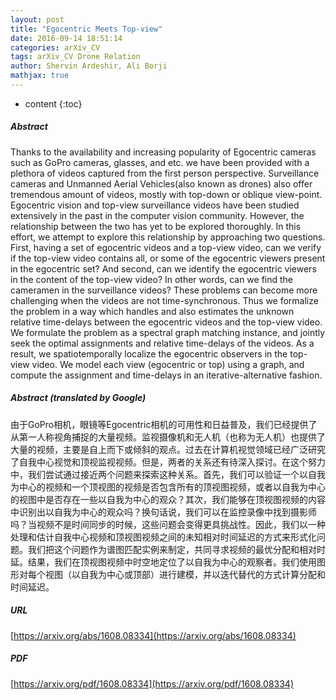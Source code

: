 ```yaml
---
layout: post
title: "Egocentric Meets Top-view"
date: 2016-09-14 18:51:14
categories: arXiv_CV
tags: arXiv_CV Drone Relation
author: Shervin Ardeshir, Ali Borji
mathjax: true
---
```


* content
{:toc}

##### Abstract
Thanks to the availability and increasing popularity of Egocentric cameras such as GoPro cameras, glasses, and etc. we have been provided with a plethora of videos captured from the first person perspective. Surveillance cameras and Unmanned Aerial Vehicles(also known as drones) also offer tremendous amount of videos, mostly with top-down or oblique view-point. Egocentric vision and top-view surveillance videos have been studied extensively in the past in the computer vision community. However, the relationship between the two has yet to be explored thoroughly. In this effort, we attempt to explore this relationship by approaching two questions. First, having a set of egocentric videos and a top-view video, can we verify if the top-view video contains all, or some of the egocentric viewers present in the egocentric set? And second, can we identify the egocentric viewers in the content of the top-view video? In other words, can we find the cameramen in the surveillance videos? These problems can become more challenging when the videos are not time-synchronous. Thus we formalize the problem in a way which handles and also estimates the unknown relative time-delays between the egocentric videos and the top-view video. We formulate the problem as a spectral graph matching instance, and jointly seek the optimal assignments and relative time-delays of the videos. As a result, we spatiotemporally localize the egocentric observers in the top-view video. We model each view (egocentric or top) using a graph, and compute the assignment and time-delays in an iterative-alternative fashion.

##### Abstract (translated by Google)
由于GoPro相机，眼镜等Egocentric相机的可用性和日益普及，我们已经提供了从第一人称视角捕捉的大量视频。监视摄像机和无人机（也称为无人机）也提供了大量的视频，主要是自上而下或倾斜的观点。过去在计算机视觉领域已经广泛研究了自我中心视觉和顶视监视视频。但是，两者的关系还有待深入探讨。在这个努力中，我们尝试通过接近两个问题来探索这种关系。首先，我们可以验证一个以自我为中心的视频和一个顶视图的视频是否包含所有的顶视图视频，或者以自我为中心的视图中是否存在一些以自我为中心的观众？其次，我们能够在顶视图视频的内容中识别出以自我为中心的观众吗？换句话说，我们可以在监控录像中找到摄影师吗？当视频不是时间同步的时候，这些问题会变得更具挑战性。因此，我们以一种处理和估计自我中心视频和顶视图视频之间的未知相对时间延迟的方式来形式化问题。我们把这个问题作为谱图匹配实例来制定，共同寻求视频的最优分配和相对时延。结果，我们在顶视图视频中时空地定位了以自我为中心的观察者。我们使用图形对每个视图（以自我为中心或顶部）进行建模，并以迭代替代的方式计算分配和时间延迟。

##### URL
[https://arxiv.org/abs/1608.08334](https://arxiv.org/abs/1608.08334)

##### PDF
[https://arxiv.org/pdf/1608.08334](https://arxiv.org/pdf/1608.08334)

